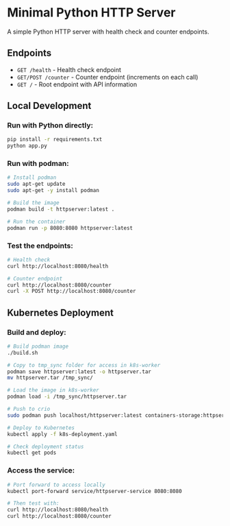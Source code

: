 # Minimal Python HTTP Server

A simple Python HTTP server with health check and counter endpoints.

## Endpoints

- `GET /health` - Health check endpoint
- `GET/POST /counter` - Counter endpoint (increments on each call)
- `GET /` - Root endpoint with API information

## Local Development

### Run with Python directly:
```bash
pip install -r requirements.txt
python app.py
```

### Run with podman:
```bash
# Install podman
sudo apt-get update
sudo apt-get -y install podman

# Build the image
podman build -t httpserver:latest .

# Run the container
podman run -p 8080:8080 httpserver:latest
```

### Test the endpoints:
```bash
# Health check
curl http://localhost:8080/health

# Counter endpoint
curl http://localhost:8080/counter
curl -X POST http://localhost:8080/counter
```

## Kubernetes Deployment

### Build and deploy:
```bash
# Build podman image
./build.sh

# Copy to tmp_sync folder for access in k8s-worker
podman save httpserver:latest -o httpserver.tar
mv httpserver.tar /tmp_sync/

# Load the image in k8s-worker
podman load -i /tmp_sync/httpserver.tar

# Push to crio
sudo podman push localhost/httpserver:latest containers-storage:httpserver:latest

# Deploy to Kubernetes
kubectl apply -f k8s-deployment.yaml

# Check deployment status
kubectl get pods
```

### Access the service:
```bash
# Port forward to access locally
kubectl port-forward service/httpserver-service 8080:8080

# Then test with:
curl http://localhost:8080/health
curl http://localhost:8080/counter
```
